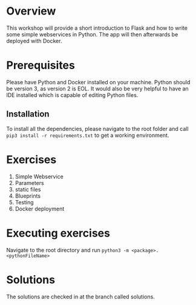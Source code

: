 # Overview
This workshop will provide a short introduction to Flask and how to write some simple webservices in Python.
The app will then afterwards be deployed with Docker.

# Prerequisites
Please have Python and Docker installed on your machine. Python should be version 3, as version 2 is EOL.
It would also be very helpful to have an IDE installed which is capable of editing Python files.
## Installation
To install all the dependencies, please navigate to the root folder and call `pip3 install -r requirements.txt` to get a working environment.

# Exercises
1. Simple Webservice
1. Parameters
1. static files
1. Blueprints
1. Testing
1. Docker deployment

# Executing exercises
Navigate to the root directory and run `python3 -m <package>.<pythonFileName>`

# Solutions
The solutions are checked in at the branch called solutions.
